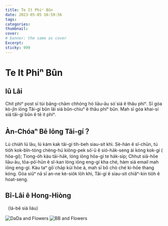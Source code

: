 ```yaml
---
title: Te It Phiⁿ Bûn
date: 2023-05-05 16:59:56
tags: 
categories: 
thumbnail: 
cover: 
# banner: the same as cover
Excerpt: 
sticky: 999
---
```

# Te It Phiⁿ Bûn

## Iû Lâi

Chit phiⁿ post sī tùi bāng-chām chhóng hó liāu-āu só͘ siá ê thâu phiⁿ. Sī góa kò-jîn iōng Tâi-gí bûn lâi siá bûn-chiuⁿ ê thâu phiⁿ bûn. Mah sī góa khai-sí siá tâi-gí bûn ê tē it phiⁿ.

## Àn-Chóaⁿ Bē Iōng Tâi-gí？

Lú chia̍h lú lāu, lú kám kak tâi-gí tih-beh siau-sit khì. Sè-hàn ê sî-chūn, tú tio̍h kok-bîn-tóng chèng-hú kiông-pek só͘-ū ê sió-ha̍k-seng ài kóng kok-gí ( hôa-gí); Tiong-o̍h kàu tāi-ha̍k, lóng iōng hôa-gí te ha̍k-si̍p; Chhut siā-hōe liāu-āu, tōa-pō͘-hūn ê sî-kan lóng iōng eng-gí kha ché, hàm siá email mah iōng eng-gí. Kàu taⁿ gō͘ cha̍p kúi hòe á, mah sī bô chò ché ki-hōe thang kóng. Góa siūⁿ nā sī an-ne kè-sio̍k lo̍h khì, Tâi-gí ê siau-sit chiâⁿ-kín tio̍h ê hoat-seng.

## Bī-Lâi ê Hong-Hiòng

（Iá-bē siá liáu）

![DaDa and Flowers](https://i.imgur.com/CeGAx9P.png) ![BB and Flowers](https://i.imgur.com/yju2yPw.png)

